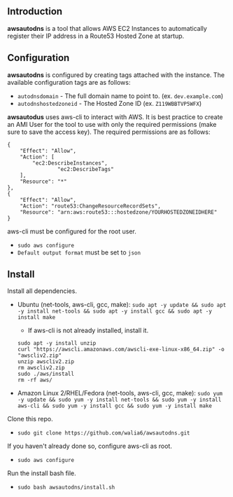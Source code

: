 
## Introduction
**awsautodns** is a tool that allows AWS EC2 Instances to automatically register their IP address in a Route53 Hosted Zone at startup.

## Configuration
**awsautodns** is configured by creating tags attached with the instance. The available configuration tags are as follows:
- `autodnsdomain` - The full domain name to point to. (ex. `dev.example.com`)
- `autodnshostedzoneid` - The Hosted Zone ID (ex. `Z119WBBTVP5WFX`)

**awsautodus** uses aws-cli to interact with AWS.
It is best practice to create an AMI User for the tool to use with only the required permissions (make sure to save the access key). The required permissions are as follows:
```
{
	"Effect": "Allow",
	"Action": [
		"ec2:DescribeInstances",
                "ec2:DescribeTags"
	],
	"Resource": "*"
},
{
	"Effect": "Allow",
	"Action": "route53:ChangeResourceRecordSets",
	"Resource": "arn:aws:route53:::hostedzone/YOURHOSTEDZONEIDHERE"
}
```

aws-cli must be configured for the root user.
- `sudo aws configure`
- `Default output format` must be set to `json`
## Install
Install all dependencies.
- Ubuntu (net-tools, aws-cli, gcc, make): 
`sudo apt -y update && sudo apt -y install net-tools && sudo apt -y install gcc && sudo apt -y install make`
	- If aws-cli is not already installed, install it.
	```
	sudo apt -y install unzip
	curl "https://awscli.amazonaws.com/awscli-exe-linux-x86_64.zip" -o "awscliv2.zip"
	unzip awscliv2.zip
	rm awscliv2.zip
	sudo ./aws/install
	rm -rf aws/
	```

- Amazon Linux 2/RHEL/Fedora (net-tools, aws-cli, gcc, make):
`sudo yum -y update && sudo yum -y install net-tools && sudo yum -y install aws-cli && sudo yum -y install gcc && sudo yum -y install make`

Clone this repo.
- `sudo git clone https://github.com/walia6/awsautodns.git`

If you haven't already done so, configure aws-cli as root.
- `sudo aws configure`

Run the install bash file.
- `sudo bash awsautodns/install.sh`
